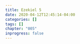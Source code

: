 ```yaml
---
title: Ezekiel 5
date: 2020-04-12T12:45:14-04:00
categories: []
tags: []
chapter: "005"
inprogress: false
---
```


